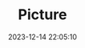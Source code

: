 ---
weight: 1
images:
- /images/edited/43.jpeg
title: Picture
date: 2023-12-14 22:05:10
tags: [luminarneo,work,ILCE7M3,24.0,person]
---